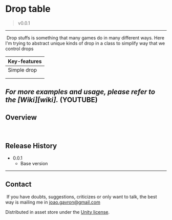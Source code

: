 # Drop table

> v0.0.1

---

​	Drop stuffs is something that many games do in many different ways. Here I'm trying to abstract unique kinds of drop in a class to simplify way that we control drops

| Key-features |
| ------------ |
| Simple drop  |
|              |
|              |

## _For more examples and usage, please refer to the [Wiki][wiki]._ (YOUTUBE)

## Overview

​	

## Release History

* 0.0.1
  * Base version

---

## Contact

​	If you have doubts, suggestions, criticizes or only want to talk, the best way is mailing me in joao.gavron@gmail.com

Distributed in asset store under the [Unity license](https://unity3d.com/legal/as_terms?_ga=2.91212574.56628704.1591012418-1089589826.1583496471).